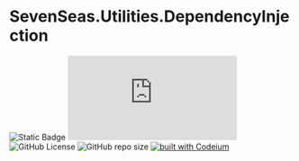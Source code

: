 # SevenSeas.Utilities.DependencyInjection

![Static Badge](https://img.shields.io/badge/.NET-8-blue)
![Nuget](https://img.shields.io/nuget/v/SevenSeas.Utilities.Application)
![GitHub License](https://img.shields.io/github/license/hbenvenutti/SevenSeas.Utilities)
![GitHub repo size](https://img.shields.io/github/repo-size/hbenvenutti/SevenSeas.Utilities)
[![built with Codeium](https://codeium.com/badges/main)](https://codeium.com/badges/main)
